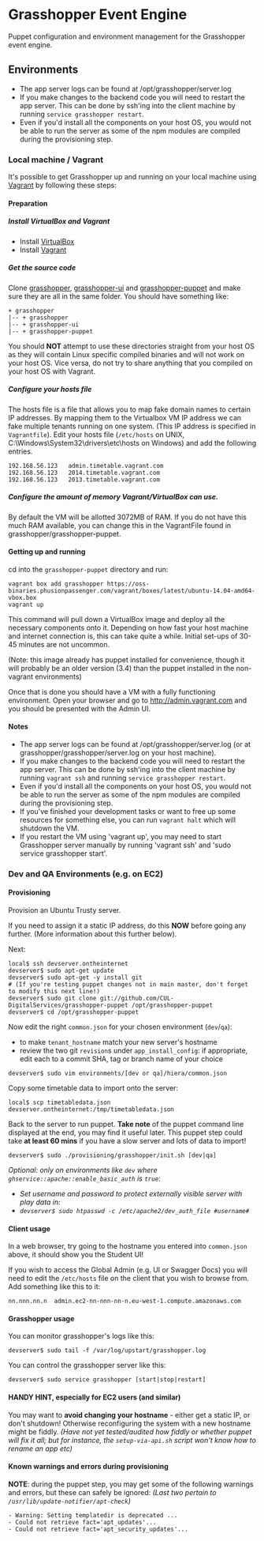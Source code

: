 # Grasshopper Event Engine

Puppet configuration and environment management for the Grasshopper event engine.

## Environments

 * The app server logs can be found at /opt/grasshopper/server.log
 * If you make changes to the backend code you will need to restart the app server.
   This can be done by ssh'ing into the client machine by running `service grasshopper restart`.
 * Even if you'd install all the components on your host OS, you would not be
   able to run the server as some of the npm modules are compiled during the
   provisioning step.

### Local machine / Vagrant

It's possible to get Grasshopper up and running on your local machine using
[Vagrant](http://www.vagrantup.com) by following these steps:

#### Preparation

##### Install VirtualBox and Vagrant

* Install [VirtualBox](https://www.virtualbox.org/wiki/Downloads)
* Install [Vagrant](http://downloads.vagrantup.com)

##### Get the source code

Clone [grasshopper](https://github.com/CUL-DigitalServices/grasshopper),
[grasshopper-ui](https://github.com/CUL-DigitalServices/grasshopper-ui) and
[grasshopper-puppet](https://github.com/CUL-DigitalServices/grasshopper-puppet)
and make sure they are all in the same folder. You should have something like:

```
+ grasshopper
|-- + grasshopper
|-- + grasshopper-ui
|-- + grasshopper-puppet
```

You should **NOT** attempt to use these directories straight from your host OS
as they will contain Linux specific compiled binaries and will not work on your
host OS.
Vice versa, do not try to share anything that you compiled on your host OS with
Vagrant.

##### Configure your hosts file

The hosts file is a file that allows you to map fake domain names to certain IP
addresses. By mapping them to the Virtualbox VM IP address we can fake multiple
tenants running on one system. (This IP address is specified in `Vagrantfile`).
Edit your hosts file (`/etc/hosts` on UNIX,
C:\Windows\System32\drivers\etc\hosts on Windows) and add the following entries.

```
192.168.56.123   admin.timetable.vagrant.com
192.168.56.123   2014.timetable.vagrant.com
192.168.56.123   2013.timetable.vagrant.com
```

##### Configure the amount of memory Vagrant/VirtualBox can use.

By default the VM will be allotted 3072MB of RAM. If you do not have this much
RAM available, you can change this in the VagrantFile found in
grasshopper/grasshopper-puppet.

#### Getting up and running

cd into the `grasshopper-puppet` directory and run:

```
vagrant box add grasshopper https://oss-binaries.phusionpassenger.com/vagrant/boxes/latest/ubuntu-14.04-amd64-vbox.box
vagrant up
```

This command will pull down a VirtualBox image and deploy all the necessary
components onto it. Depending on how fast your host machine and internet
connection is, this can take quite a while. Initial set-ups of 30-45 minutes
are not uncommon.

(Note: this image already has puppet installed for convenience, though it will
probably be an older version (3.4) than the puppet installed in the non-vagrant
environments)

Once that is done you should have a VM with a fully functioning environment.
Open your browser and go to http://admin.vagrant.com and you should be presented
with the Admin UI.

#### Notes

 * The app server logs can be found at /opt/grasshopper/server.log (or at
   grasshopper/grasshopper/server.log on your host machine).
 * If you make changes to the backend code you will need to restart the app server.
   This can be done by ssh'ing into the client machine by running `vagrant ssh`
   and running `service grasshopper restart`.
 * Even if you'd install all the components on your host OS, you would not be
   able to run the server as some of the npm modules are compiled during the
   provisioning step.
 * If you've finished your development tasks or want to free up some resources
   for something else, you can run `vagrant halt` which will shutdown the VM.
 * If you restart the VM using 'vagrant up', you may need to start Grasshopper
   server manually by running 'vagrant ssh' and 'sudo service grasshopper start'.


### Dev and QA Environments (e.g. on EC2)

#### Provisioning

Provision an Ubuntu Trusty server.

If you need to assign it a static IP address, do this **NOW** before going
any further. (More information about this further below).

Next:
```
local$ ssh devserver.ontheinternet
devserver$ sudo apt-get update
devserver$ sudo apt-get -y install git
# (If you're testing puppet changes not in main master, don't forget to modify this next line!)
devserver$ sudo git clone git://github.com/CUL-DigitalServices/grasshopper-puppet /opt/grasshopper-puppet
devserver$ cd /opt/grasshopper-puppet
```

Now edit the right `common.json` for your chosen environment (`dev`/`qa`):
* to make `tenant_hostname` match your new server's hostname
* review the two git `revision`s under `app_install_config`: if appropriate,
  edit each to a commit SHA, tag or branch name of your choice

`devserver$ sudo vim environments/[dev or qa]/hiera/common.json`

Copy some timetable data to import onto the server:

`local$ scp timetabledata.json devserver.ontheinternet:/tmp/timetabledata.json`

Back to the server to run puppet. **Take note** of the puppet command line
displayed at the end, you may find it useful later. This puppet step could take
**at least 60 mins** if you have a slow server and lots of data to import!

`devserver$ sudo ./provisioning/grasshopper/init.sh [dev|qa]`

*Optional: only on environments like `dev` where `ghservice::apache::enable_basic_auth` is `true`:*
* *Set username and password to protect externally visible server with play data in:*
* *`devserver$ sudo htpasswd -c /etc/apache2/dev_auth_file #username#`*

#### Client usage

In a web browser, try going to the hostname you entered into `common.json` above, 
it should show you the Student UI!

If you wish to access the Global Admin (e.g. UI or Swagger Docs) you will need
to edit the `/etc/hosts` file on the client that you wish to browse from. Add
something like this to it:

`nn.nnn.nn.n  admin.ec2-nn-nnn-nn-n.eu-west-1.compute.amazonaws.com`

#### Grasshopper usage

You can monitor grasshopper's logs like this:

`devserver$ sudo tail -f /var/log/upstart/grasshopper.log`

You can control the grasshopper server like this:

`devserver$ sudo service grasshopper [start|stop|restart]`

#### HANDY HINT, especially for EC2 users (and similar)

You may want to **avoid changing your hostname** - either get a static IP, or
don't shutdown! Otherwise reconfiguring the system with a new hostname might be
fiddly.
*(Have not yet tested/audited how fiddly or whether puppet will fix it all;
but for instance, the `setup-via-api.sh` script won't know how to rename an app etc)*

#### Known warnings and errors during provisioning

**NOTE**: during the puppet step, you may get some of the following warnings and
errors, but these can safely be ignored: *(Last two pertain to
`/usr/lib/update-notifier/apt-check`)*

```
- Warning: Setting templatedir is deprecated ...
- Could not retrieve fact='apt_updates'...
- Could not retrieve fact='apt_security_updates'...
```

